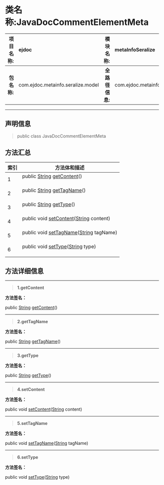 # 类名称:JavaDocCommentElementMeta

|  **项目名称:**    |  ejdoc    |   **模块名称:**   |metaInfoSeralize|
| ----: | :---- | ----: |:---- |
|   **包名称:**   |  com.ejdoc.metainfo.seralize.model    |   **全路径信息:**   |com.ejdoc.metainfo.seralize.model.JavaDocCommentElementMeta|



















---

## 声明信息

> public class JavaDocCommentElementMeta     














## 方法汇总

|   索引  |    方法体和描述   |
| ---- | ---- |
|1|public [String](https://docs.oracle.com/javase/8/docs/api/java/lang/String.html?is-external=true) [getContent](#getcontent)()   <br/><br/>|
|2|public [String](https://docs.oracle.com/javase/8/docs/api/java/lang/String.html?is-external=true) [getTagName](#gettagname)()   <br/><br/>|
|3|public [String](https://docs.oracle.com/javase/8/docs/api/java/lang/String.html?is-external=true) [getType](#gettype)()   <br/><br/>|
|4|public void [setContent](#setcontent-string)([String](https://docs.oracle.com/javase/8/docs/api/java/lang/String.html?is-external=true) content)   <br/><br/>|
|5|public void [setTagName](#settagname-string)([String](https://docs.oracle.com/javase/8/docs/api/java/lang/String.html?is-external=true) tagName)   <br/><br/>|
|6|public void [setType](#settype-string)([String](https://docs.oracle.com/javase/8/docs/api/java/lang/String.html?is-external=true) type)   <br/><br/>|







## 方法详细信息


---

> **1.<span id="getcontent">getContent</span>**

**方法签名：** 

  public [String](https://docs.oracle.com/javase/8/docs/api/java/lang/String.html?is-external=true) [getContent](#getcontent)()   










---

> **2.<span id="gettagname">getTagName</span>**

**方法签名：** 

  public [String](https://docs.oracle.com/javase/8/docs/api/java/lang/String.html?is-external=true) [getTagName](#gettagname)()   










---

> **3.<span id="gettype">getType</span>**

**方法签名：** 

  public [String](https://docs.oracle.com/javase/8/docs/api/java/lang/String.html?is-external=true) [getType](#gettype)()   










---

> **4.<span id="setcontent-string">setContent</span>**

**方法签名：** 

  public void [setContent](#setcontent-string)([String](https://docs.oracle.com/javase/8/docs/api/java/lang/String.html?is-external=true) content)   










---

> **5.<span id="settagname-string">setTagName</span>**

**方法签名：** 

  public void [setTagName](#settagname-string)([String](https://docs.oracle.com/javase/8/docs/api/java/lang/String.html?is-external=true) tagName)   










---

> **6.<span id="settype-string">setType</span>**

**方法签名：** 

  public void [setType](#settype-string)([String](https://docs.oracle.com/javase/8/docs/api/java/lang/String.html?is-external=true) type)   









